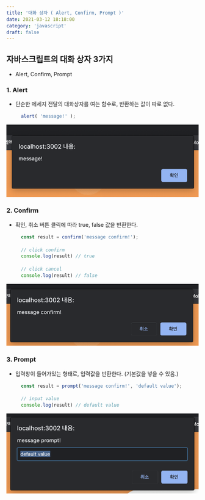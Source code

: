 ```yaml
---
title: '대화 상자 ( Alert, Confirm, Prompt )'
date: 2021-03-12 18:18:00
category: 'javascript'
draft: false
---
```


## 자바스크립트의 대화 상자 3가지
  - Alert, Confirm, Prompt

### 1. Alert

- 단순한 메세지 전달의 대화상자를 여는 함수로, 반환하는 값이 따로 없다.

  ```js
    alert( 'message!' );
  ```

![](./images/alert.png)

### 2. Confirm

- 확인, 취소 버튼 클릭에 따라 true, false 값을 반환한다.

  ```js
    const result = confirm('message confirm!');

    // click confirm
    console.log(result) // true

    // click cancel
    console.log(result) // false
  ```

![](./images/confirm.png)

### 3. Prompt

- 입력창이 들어가있는 형태로, 입력값을 반환한다. (기본값을 넣을 수 있음.)
  ```js
    const result = prompt('message confirm!', 'default value');

    // input value
    console.log(result) // default value
  ```

![](./images/prompt.png)

